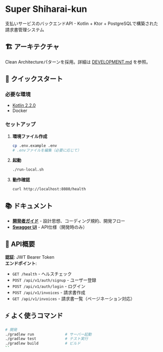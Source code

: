 # Super Shiharai-kun

支払いサービスのバックエンドAPI - Kotlin + Ktor + PostgreSQLで構築された請求書管理システム

## 🏗️ アーキテクチャ

Clean Architectureパターンを採用。詳細は [DEVELOPMENT.md](./DEVELOPMENT.md) を参照。

## 🚀 クイックスタート

### 必要な環境
- [Kotlin 2.2.0](https://kotlinlang.org/docs/getting-started.html)
- Docker

### セットアップ

1. **環境ファイル作成**
   ```bash
   cp .env.example .env
   # .envファイルを編集（必要に応じて）
   ```

2. **起動**
   ```bash
   ./run-local.sh
   ```

3. **動作確認**
   ```bash
   curl http://localhost:8080/health
   ```

## 📚 ドキュメント

- **[開発者ガイド](./DEVELOPMENT.md)** - 設計思想、コーディング規約、開発フロー
- **[Swagger UI](http://localhost:8080/swagger)** - API仕様（開発時のみ）

## 🔧 API概要

**認証**: JWT Bearer Token  
**エンドポイント**:
- `GET /health` - ヘルスチェック
- `POST /api/v1/auth/signup` - ユーザー登録  
- `POST /api/v1/auth/login` - ログイン
- `POST /api/v1/invoices` - 請求書作成
- `GET /api/v1/invoices` - 請求書一覧（ページネーション対応）

## ⚡ よく使うコマンド

```bash
# 開発
./gradlew run              # サーバー起動
./gradlew test             # テスト実行
./gradlew build            # ビルド
``
